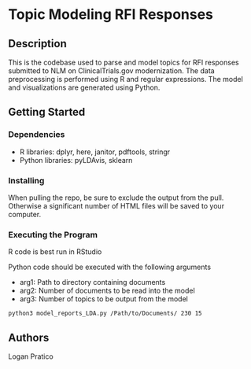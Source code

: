 # Topic Modeling RFI Responses

## Description
This is the codebase used to parse and model topics for RFI responses submitted to NLM on ClinicalTrials.gov modernization. The data preprocessing is performed using R and regular expressions. The model and visualizations are generated using Python.

## Getting Started
 
### Dependencies

* R libraries: dplyr, here, janitor, pdftools, stringr
* Python libraries: pyLDAvis, sklearn

### Installing

When pulling the repo, be sure to exclude the output from the pull. Otherwise a significant number of HTML files will be saved to your computer.

### Executing the Program

R code is best run in RStudio

Python code should be executed with the following arguments
* arg1: Path to directory containing documents
* arg2: Number of documents to be read into the model
* arg3: Number of topics to be output from the model

```
python3 model_reports_LDA.py /Path/to/Documents/ 230 15
```

## Authors
Logan Pratico

 
